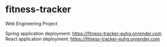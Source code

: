 # fitness-tracker
Web Engineering Project

Spring application deployment: https://fitness-tracker-euhg.onrender.com
React application deployment: https://fitness-tracker-euhg.onrender.com
